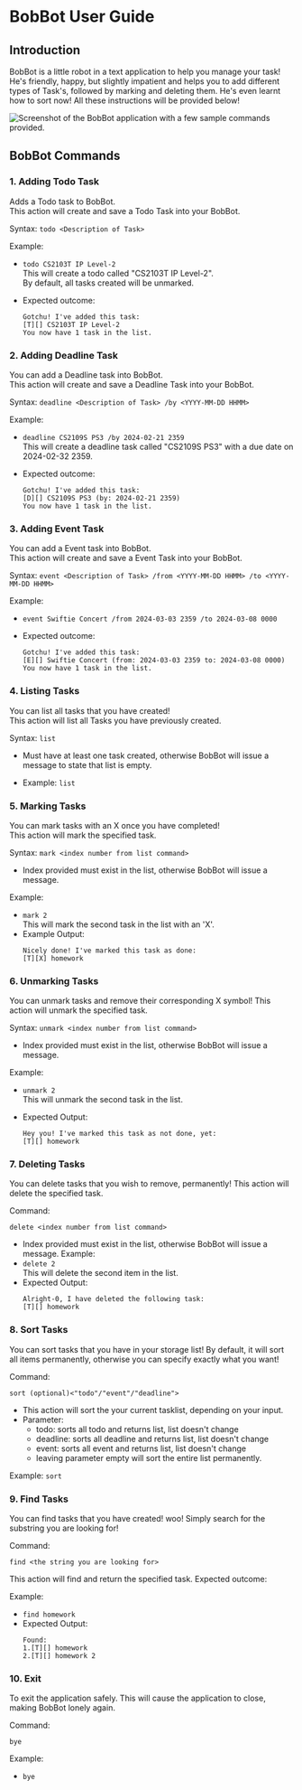# BobBot User Guide
## Introduction
BobBot is a little robot in a text application to help you manage your task!
He's friendly, happy, but slightly impatient and helps you to add different types of Task's, followed by marking and deleting them. He's even learnt how to sort now!
All these instructions will be provided below!

![Screenshot of the BobBot application with a few sample commands provided.](Ui.png)

## BobBot Commands
### 1. Adding Todo Task
Adds a Todo task to BobBot.  
This action will create and save a Todo Task into your BobBot. 

Syntax: `todo <Description of Task>`


Example:  
- `todo CS2103T IP Level-2`  
This will create a todo called "CS2103T IP Level-2".  
By default, all tasks created will be unmarked.

- Expected outcome:
    ```
    Gotchu! I've added this task:
    [T][] CS2103T IP Level-2
    You now have 1 task in the list.
    ```

### 2. Adding Deadline Task
You can add a Deadline task into BobBot.  
This action will create and save a Deadline Task into your BobBot. 

Syntax: `deadline <Description of Task> /by <YYYY-MM-DD HHMM>`


Example:  
- `deadline CS2109S PS3 /by 2024-02-21 2359`  
This will create a deadline task called "CS2109S PS3" with a due date on 2024-02-32 2359.

- Expected outcome:  
    ```
    Gotchu! I've added this task:
    [D][] CS2109S PS3 (by: 2024-02-21 2359)
    You now have 1 task in the list.
    ```

### 3. Adding Event Task
You can add a Event task into BobBot.  
This action will create and save a Event Task into your BobBot. 


Syntax: `event <Description of Task> /from <YYYY-MM-DD HHMM> /to <YYYY-MM-DD HHMM>`


Example:  
- `event Swiftie Concert /from 2024-03-03 2359 /to 2024-03-08 0000`

- Expected outcome:
    ```
    Gotchu! I've added this task:
    [E][] Swiftie Concert (from: 2024-03-03 2359 to: 2024-03-08 0000)
    You now have 1 task in the list.
    ```

### 4. Listing Tasks
You can list all tasks that you have created!  
This action will list all Tasks you have previously created.

Syntax: `list`

- Must have at least one task created, otherwise BobBot will issue a message to state that list is empty.

- Example: 
`list`


### 5. Marking Tasks
You can mark tasks with an X once you have completed!  
This action will mark the specified task.

Syntax: `mark <index number from list command>`
- Index provided must exist in the list, otherwise BobBot will issue a message.


Example: 
- `mark 2`  
This will mark the second task in the list with an 'X'.
- Example Output: 
    ```
    Nicely done! I've marked this task as done:  
    [T][X] homework
    ```

### 6. Unmarking Tasks
You can unmark tasks and remove their corresponding X symbol!
This action will unmark the specified task.

Syntax: `unmark <index number from list command>`
- Index provided must exist in the list, otherwise BobBot will issue a message.

Example:
- `unmark 2`  
This will unmark the second task in the list.

- Expected Output:
    ```
    Hey you! I've marked this task as not done, yet:
    [T][] homework
    ```

### 7. Deleting Tasks
You can delete tasks that you wish to remove, permanently!
This action will delete the specified task.

Command:
```
delete <index number from list command>
```
- Index provided must exist in the list, otherwise BobBot will issue a message.
Example:
- `delete 2`  
This will delete the second item in the list.
- Expected Output:
    ```
    Alright-0, I have deleted the following task:  
    [T][] homework
    ```

### 8. Sort Tasks
You can sort tasks that you have in your storage list!
By default, it will sort all items permanently, otherwise you can specify
exactly what you want!

Command:
```
sort (optional)<"todo"/"event"/"deadline">
```
- This action will sort the your current tasklist, depending on your input.
- Parameter:
    - todo: sorts all todo and returns list, list doesn't change
    - deadline: sorts all deadline and returns list, list doesn't change
    - event: sorts all event and returns list, list doesn't change
    - leaving parameter empty will sort the entire list permanently.

Example: `sort`

### 9. Find Tasks
You can find tasks that you have created! woo!
Simply search for the substring you are looking for!

Command:
```
find <the string you are looking for>
```

This action will find and return the specified task.
Expected outcome:

Example: 
- `find homework`
- Expected Output:
    ```
    Found:  
    1.[T][] homework
    2.[T][] homework 2
    ```

### 10. Exit
To exit the application safely.
This will cause the application to close, making BobBot lonely again.


Command:
```
bye
```


Example: 
- `bye`